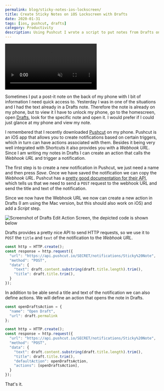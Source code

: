 ```yaml
---
permalink: blog/sticky-notes-ios-lockscreen/
title: Create Sticky Notes on iOS Lockscreen with Drafts
date: 2020-01-31
tags: [ios, pushcut, drafts]
category: Productivity
description: Using Pushcut I wrote a script to put notes from Drafts on the iOS lockscreen.
---
```


<video src="/blog/2020-01-31-sticky-notes-ios/drafts-pushcut-notification.mp4" loop autoplay muted>
{% responsiveImg '/blog/2020-01-31-sticky-notes-ios/drafts-notification.png', 'Pushcut notification is appearing on the lock screen saying Create Sticky Notes in iOS Lock Screen with... I am using Pushcut to send notes from Drafts to my iOS lock screen.' %}
</video>

Sometimes I put a post-it note on the back of my phone with I bit of information I need quick access to. Yesterday I was in one of the situations and I had the text already in a Drafts note. Therefore the note is already on my phone, but to view it I have to unlock my phone, go to the homescreen, open [Drafts](https://getdrafts.com), look for the specific note and open it. I would prefer if I could just glance at my phone and view my note.

I remembered that I recently downloaded [Pushcut](https://www.pushcut.io) on my phone. Pushcut is an iOS app that allows you to create notifications based on certain triggers, which in turn can have actions associated with them. Besides it being very well integrated with Shortcuts it also provides you with a *Webhook URL*. Since I am writing my notes in Drafts I can create an action that calls the *Webhook URL* and trigger a notification.

The first step is to create a new notification in Pushcut, we just need a name and then press *Save*. Once we have saved the notification we can copy the *Webhook URL*. Pushcut has a [pretty good documentation for their API](https://www.pushcut.io/support.html), which tells us that we need to send a `POST` request to the webhook URL and send the title and text of the notification.

Since we now have the Webhook URL we now can create a new action in Drafts (I am using the Mac version, but this should also work on iOS) and add a *Script* step.

![Screenshot of Drafts Edit Action Screen, the depicted code is shown below](/blog/2020-01-31-sticky-notes-ios/drafts-script.png)

Drafts provides a pretty nice API to send HTTP requests, so we use it to `POST` the `title` and `text` of the notification to the *Webhook URL*.

```javascript
const http = HTTP.create();
const response = http.request({
  "url": "https://api.pushcut.io/SECRET/notifications/Sticky%20Note",
  "method": "POST",
  "data": {
    "text": draft.content.substring(draft.title.length).trim(),
    "title": draft.title.trim(),
  }
});
```

In addition to be able send a title and text of the notification we can also define actions. We will define an action that opens the note in Drafts.

```javascript
const openDraftsAction = {
  "name": "Open Draft",
  "url": draft.permalink
};

const http = HTTP.create();
const response = http.request({
  "url": "https://api.pushcut.io/SECRET/notifications/Sticky%20Note",
  "method": "POST",
  "data": {
    "text": draft.content.substring(draft.title.length).trim(),
    "title": draft.title.trim(),
    "defaultAction": openDraftsAction,
    "actions": [openDraftsAction],
  }
});
```

That's it.
